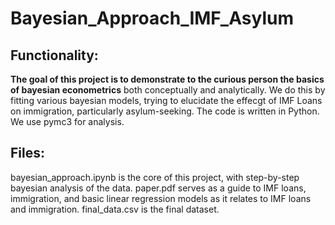 # Bayesian_Approach_IMF_Asylum

## Functionality:
**The goal of this project is to demonstrate to the curious person the basics of bayesian econometrics** both conceptually and analytically. We do this by fitting various bayesian models, trying to elucidate the effecgt of IMF Loans on immigration, particularly asylum-seeking. The code is written in Python. We use pymc3 for analysis.

## Files:
bayesian_approach.ipynb is the core of this project, with step-by-step bayesian analysis of the data. 
paper.pdf serves as a guide to IMF loans, immigration, and basic linear regression models as it relates to IMF loans and immigration.
final_data.csv is the final dataset.
